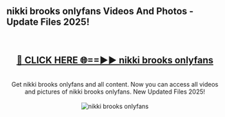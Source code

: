 <h2>nikki brooks onlyfans Videos And Photos - Update Files 2025!</h2>
<br>
<div align="center">
<h2><a href="https://linkcuts.com/hfmhzwbr" rel="nofollow">🔴 CLICK HERE 🌐==►► nikki brooks onlyfans</a></h2>
<br>
Get nikki brooks onlyfans and all content. Now you can access all videos and pictures of nikki brooks onlyfans. New Updated Files 2025!
<br>
<br>
<a href="https://linkcuts.com/hfmhzwbr" rel="nofollow" data-target="animated-image.originalLink"><img src="https://i.ibb.co.com/WyWwxjT/player-gif2.gif" alt="nikki brooks onlyfans" style="max-width: 100%; display: inline-block;" data-target="animated-image.originalImage"></a>
</div>
<br>